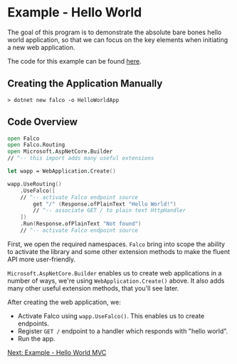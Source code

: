# Example - Hello World

The goal of this program is to demonstrate the absolute bare bones hello world application, so that we can focus on the key elements when initiating a new web application.

The code for this example can be found [here](https://github.com/pimbrouwers/Falco/tree/master/examples/HelloWorld).

## Creating the Application Manually

```shell
> dotnet new falco -o HelloWorldApp
```

## Code Overview

```fsharp
open Falco
open Falco.Routing
open Microsoft.AspNetCore.Builder
// ^-- this import adds many useful extensions

let wapp = WebApplication.Create()

wapp.UseRouting()
    .UseFalco([
    // ^-- activate Falco endpoint source
        get "/" (Response.ofPlainText "Hello World!")
        // ^-- associate GET / to plain text HttpHandler
    ])
    .Run(Response.ofPlainText "Not found")
    // ^-- activate Falco endpoint source
```

First, we open the required namespaces. `Falco` bring into scope the ability to activate the library and some other extension methods to make the fluent API more user-friendly.

`Microsoft.AspNetCore.Builder` enables us to create web applications in a number of ways, we're using `WebApplication.Create()` above. It also adds many other useful extension methods, that you'll see later.

After creating the web application, we:

- Activate Falco using `wapp.UseFalco()`. This enables us to create endpoints.
- Register `GET /` endpoint to a handler which responds with "hello world".
- Run the app.

[Next: Example - Hello World MVC](example-hello-world-mvc.md)
